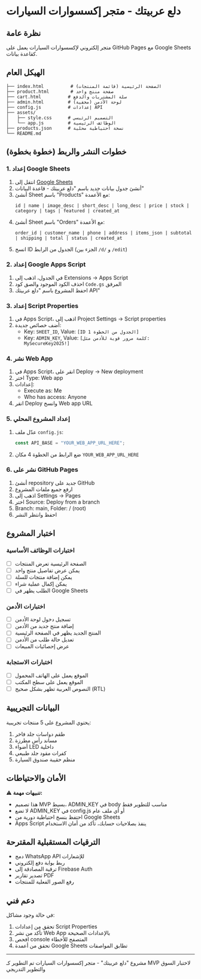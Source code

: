 # دلع عربيتك - متجر إكسسوارات السيارات

## نظرة عامة
متجر إلكتروني لإكسسوارات السيارات يعمل على GitHub Pages مع Google Sheets كقاعدة بيانات.

## الهيكل العام
```
├── index.html          # الصفحة الرئيسية (قائمة المنتجات)
├── product.html        # صفحة منتج واحد
├── cart.html          # سلة المشتريات والدفع  
├── admin.html         # لوحة الأدمن (مخفية)
├── config.js          # إعدادات API
├── assets/
│   ├── style.css      # التصميم الرئيسي
│   └── app.js         # الوظائف الرئيسية
├── products.json      # نسخة احتياطية محلية
└── README.md
```

## خطوات النشر والربط (خطوة بخطوة)

### 1. إعداد Google Sheets
1. انتقل إلى [Google Sheets](https://sheets.google.com)
2. أنشئ جدول بيانات جديد باسم "دلع عربيتك - قاعدة البيانات"
3. أنشئ Sheet باسم "Products" مع الأعمدة:
   ```
   id | name | image_desc | short_desc | long_desc | price | stock | category | tags | featured | created_at
   ```
4. أنشئ Sheet باسم "Orders" مع الأعمدة:
   ```
   order_id | customer_name | phone | address | items_json | subtotal | shipping | total | status | created_at
   ```
5. انسخ ID الجدول من الرابط (الجزء بين `/d/` و `/edit`)

### 2. إعداد Google Apps Script
1. في الجدول، اذهب إلى Extensions → Apps Script
2. احذف الكود الموجود والصق كود `Code.gs` المرفق
3. احفظ المشروع باسم "دلع عربيتك API"

### 3. إعداد Script Properties
1. في Apps Script، اذهب إلى Project Settings → Script properties
2. أضف خصائص جديدة:
   - Key: `SHEET_ID`, Value: `[ID الجدول من الخطوة 1]`
   - Key: `ADMIN_KEY`, Value: `[كلمة مرور قوية للأدمن مثل: MySecureKey2025!]`

### 4. نشر Web App
1. في Apps Script، انقر على Deploy → New deployment
2. اختر Type: Web app
3. إعدادات:
   - Execute as: Me
   - Who has access: Anyone
4. انقر Deploy وانسخ Web app URL

### 5. إعداد المشروع المحلي
1. عدّل ملف `config.js`:
   ```javascript
   const API_BASE = "YOUR_WEB_APP_URL_HERE";
   ```
2. ضع الرابط من الخطوة 4 مكان `YOUR_WEB_APP_URL_HERE`

### 6. نشر على GitHub Pages
1. أنشئ repository جديد على GitHub
2. ارفع جميع ملفات المشروع
3. اذهب إلى Settings → Pages
4. اختر Source: Deploy from a branch
5. Branch: main, Folder: / (root)
6. احفظ وانتظر النشر

## اختبار المشروع

### اختبارات الوظائف الأساسية
- [ ] الصفحة الرئيسية تعرض المنتجات
- [ ] يمكن عرض تفاصيل منتج واحد
- [ ] يمكن إضافة منتجات للسلة
- [ ] يمكن إكمال عملية شراء
- [ ] الطلب يظهر في Google Sheets

### اختبارات الأدمن
- [ ] تسجيل دخول لوحة الأدمن
- [ ] إضافة منتج جديد من الأدمن
- [ ] المنتج الجديد يظهر في الصفحة الرئيسية
- [ ] تعديل حالة طلب من الأدمن
- [ ] عرض إحصائيات المبيعات

### اختبارات الاستجابة
- [ ] الموقع يعمل على الهاتف المحمول
- [ ] الموقع يعمل على سطح المكتب
- [ ] النصوص العربية تظهر بشكل صحيح (RTL)

## البيانات التجريبية
يحتوي المشروع على 5 منتجات تجريبية:
1. طقم دواسات جلد فاخر
2. مساند رأس مطرزة
3. أضواء LED داخلية
4. كفرات مقود جلد طبيعي  
5. منظم حقيبة صندوق السيارة

## الأمان والاحتياطات
⚠️ **تنبيهات مهمة:**
- هذا تصميم MVP بسيط، ADMIN_KEY في body مناسب للتطوير فقط
- لا تضع ADMIN_KEY في config.js أو أي ملف عام
- احتفظ بنسخ احتياطية دورية من Google Sheets  
- Apps Script ينفذ بصلاحيات حسابك، تأكد من أمان الاستخدام

## الترقيات المستقبلية المقترحة
- دمج WhatsApp API للإشعارات
- ربط بوابة دفع إلكتروني
- ترقية المصادقة إلى Firebase Auth
- تصدير تقارير PDF
- رفع الصور الفعلية للمنتجات

## دعم فني
في حالة وجود مشاكل:
1. تحقق من إعدادات Script Properties
2. تأكد من نشر Web App بالإعدادات الصحيحة  
3. افحص console المتصفح للأخطاء
4. تحقق من أعمدة Google Sheets تطابق المواصفات

---
مشروع "دلع عربيتك" - متجر إكسسوارات السيارات
تم التطوير كـ MVP لاختبار السوق والتطوير التدريجي